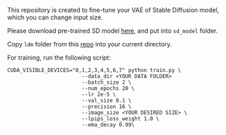 This repository is created to fine-tune your VAE of Stable Diffusion model, which you can change input size.


Please download pre-trained SD model [here](https://huggingface.co/runwayml/stable-diffusion-v1-5/blob/main/v1-5-pruned.ckpt), and put into `sd_model` folder.

Copy `ldm` folder from this [repo](https://github.com/lllyasviel/ControlNet/tree/main?tab=readme-ov-file) into your current directory.


For training, run the following script:

```
CUDA_VISIBLE_DEVICES="0,1,2,3,4,5,6,7" python train.py \
						--data_dir <YOUR DATA FOLDER>
						--batch_size 2 \
						--num_epochs 20 \
						--lr 2e-5 \
                        --val_size 0.1 \
						--precision 16 \
						--image_size <YOUR DESIRED SIZE> \
						--lpips_loss_weight 1.0 \
						--ema_decay 0.99\
```